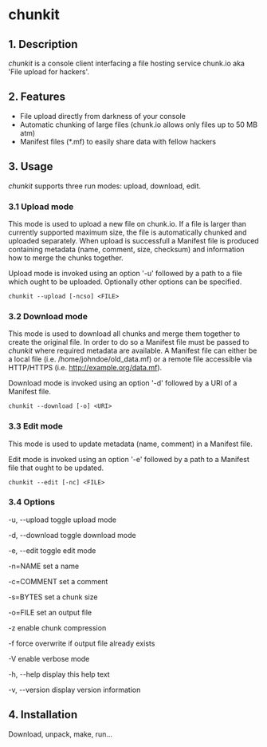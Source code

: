 # chunkit

## 1. Description

*chunkit* is a console client interfacing a file hosting service chunk.io
aka 'File upload for hackers'.

## 2. Features

- File upload directly from darkness of your console
- Automatic chunking of large files (chunk.io allows only files up to 50 MB atm)
- Manifest files (*.mf) to easily share data with fellow hackers 

## 3. Usage

*chunkit* supports three run modes: upload, download, edit.

### 3.1 Upload mode

This mode is used to upload a new file on chunk.io. If a file is larger than currently
supported maximum size, the file is automatically chunked and uploaded separately.
When upload is successfull a Manifest file is produced containing metadata (name, comment,
size, checksum) and information how to merge the chunks together.

Upload mode is invoked using an option '-u' followed by a path to a file which ought to be uploaded.
Optionally other options can be specified.

`chunkit --upload [-ncso] <FILE>`

### 3.2 Download mode

This mode is used to download all chunks and merge them together to create the original file.
In order to do so a Manifest file must be passed to *chunkit* where required metadata are available.
A Manifest file can either be a local file (i.e. /home/johndoe/old_data.mf) or a remote file accessible
via HTTP/HTTPS (i.e. http://example.org/data.mf).

Download mode is invoked using an option '-d' followed by a URI of a Manifest file. 

`chunkit --download [-o] <URI>`

### 3.3 Edit mode

This mode is used to update metadata (name, comment) in a Manifest file.

Edit mode is invoked using an option '-e' followed by a path to a Manifest file that ought to be updated.

`chunkit --edit [-nc] <FILE>`

### 3.4 Options

-u, --upload toggle upload mode

-d, --download toggle download mode

-e, --edit toggle edit mode

-n=NAME set a name

-c=COMMENT set a comment

-s=BYTES set a chunk size

-o=FILE set an output file

-z enable chunk compression

-f force overwrite if output file already exists

-V enable verbose mode

-h, --help display this help text

-v, --version display version information


## 4. Installation

Download, unpack, make, run...


